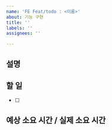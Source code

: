 ```yaml
---
name: 'FE Feat/todo : <이름>'
about: 기능 구현
title: ''
labels: ''
assignees: ''

---
```


## 설명

## 할 일
- [ ] 

## 예상 소요 시간 / 실제 소요 시간
